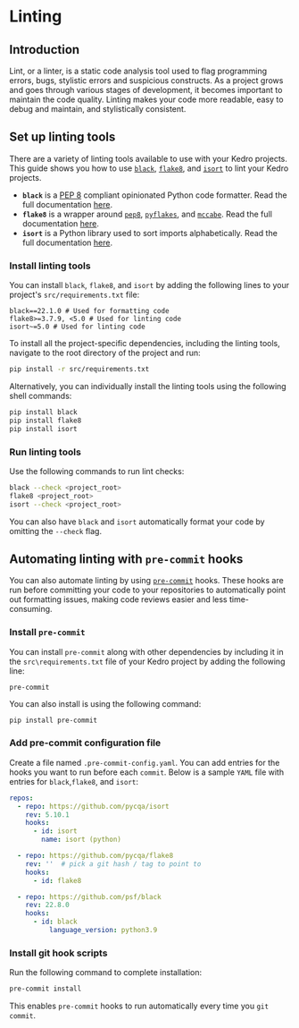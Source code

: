 # Linting

## Introduction
Lint, or a linter, is a static code analysis tool used to flag programming errors, bugs, stylistic errors and suspicious constructs.
As a project grows and goes through various stages of development, it becomes important to maintain the code quality. Linting makes
your code more readable, easy to debug and maintain, and stylistically consistent.
## Set up linting tools
There are a variety of linting tools available to use
with your Kedro projects. This guide shows you how to use [`black`](https://github.com/psf/black), [`flake8`](https://gitlab.com/pycqa/flake8), and [`isort`](https://github.com/PyCQA/isort) to lint your Kedro projects.
- **`black`** is a [PEP 8](https://peps.python.org/pep-0008/) compliant opinionated Python code formatter. Read the full documentation [here](https://black.readthedocs.io/en/stable/).
- **`flake8`** is a wrapper around [`pep8`](https://pypi.org/project/pep8/), [`pyflakes`](https://pypi.org/project/pyflakes/), and [`mccabe`](https://pypi.org/project/mccabe/). Read the full documentation [here](https://flake8.pycqa.org/en/latest/).
- **`isort`** is a Python library used to sort imports alphabetically. Read the full documentation [here](https://pycqa.github.io/isort/).

### Install linting tools
You can install `black`, `flake8`, and `isort` by adding the following lines to your project's `src/requirements.txt` file:
```text
black==22.1.0 # Used for formatting code
flake8>=3.7.9, <5.0 # Used for linting code
isort~=5.0 # Used for linting code
```
To install all the project-specific dependencies, including the linting tools, navigate to the root directory of the project and run:
```bash
pip install -r src/requirements.txt
```
Alternatively, you can individually install the linting tools using the following shell commands:
```bash
pip install black
pip install flake8
pip install isort
```

### Run linting tools
Use the following commands to run lint checks:
```bash
black --check <project_root>
flake8 <project_root>
isort --check <project_root>
```
You can also have `black` and `isort` automatically format your code by omitting the `--check` flag.

## Automating linting with `pre-commit` hooks

You can also automate linting by using [`pre-commit`](https://github.com/pre-commit/pre-commit) hooks.
These hooks are run before committing your code to your repositories to automatically point out formatting issues,
making code reviews easier and less time-consuming.

### Install `pre-commit`
You can install `pre-commit` along with other dependencies by including it in the `src\requirements.txt` file of your
Kedro project by adding the following line:
```text
pre-commit
```
You can also install is using the following command:
```bash
pip install pre-commit
```
### Add pre-commit configuration file
Create a file named `.pre-commit-config.yaml`. You can add entries for the hooks you want to run before each `commit`.
Below is a sample `YAML` file with entries for `black`,`flake8`, and `isort`:
```yaml
repos:
  - repo: https://github.com/pycqa/isort
    rev: 5.10.1
    hooks:
      - id: isort
        name: isort (python)

  - repo: https://github.com/pycqa/flake8
    rev: ''  # pick a git hash / tag to point to
    hooks:
      - id: flake8

  - repo: https://github.com/psf/black
    rev: 22.8.0
    hooks:
      - id: black
          language_version: python3.9
```
### Install git hook scripts
Run the following command to complete installation:
```bash
pre-commit install
```
This enables `pre-commit` hooks to run automatically every time you  `git commit`.
